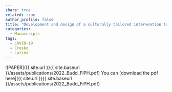 ```yaml
---
share: true
related: true
author_profile: false
title: "Development and design of a culturally tailored intervention to address COVID-19 disparities among Oregon's Latinx communities: A community case study"
categories:
  - Manuscripts
tags:
  - COVID-19
  - Cresko
  - Latinx
---
```



![PAPER]({{ site.url }}{{ site.baseurl }}/assets/publications/2022_Budd_FiPH.pdf)
You can [download the pdf here]({{ site.url }}{{ site.baseurl }}/assets/publications/2022_Budd_FiPH.pdf)
